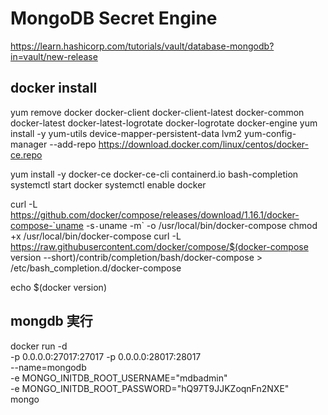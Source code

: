 # MongoDB Secret Engine  
https://learn.hashicorp.com/tutorials/vault/database-mongodb?in=vault/new-release


## docker install 
yum remove docker docker-client docker-client-latest docker-common docker-latest docker-latest-logrotate docker-logrotate docker-engine
yum install -y yum-utils device-mapper-persistent-data lvm2
yum-config-manager --add-repo https://download.docker.com/linux/centos/docker-ce.repo

yum install -y docker-ce docker-ce-cli containerd.io bash-completion
systemctl start docker
systemctl enable docker

curl -L https://github.com/docker/compose/releases/download/1.16.1/docker-compose-`uname -s`-`uname -m` -o /usr/local/bin/docker-compose
chmod +x /usr/local/bin/docker-compose
curl -L https://raw.githubusercontent.com/docker/compose/$(docker-compose version --short)/contrib/completion/bash/docker-compose > /etc/bash_completion.d/docker-compose

echo $(docker version)

## mongdb 実行

docker run -d \
    -p 0.0.0.0:27017:27017 -p 0.0.0.0:28017:28017 \
    --name=mongodb \
    -e MONGO_INITDB_ROOT_USERNAME="mdbadmin" \
    -e MONGO_INITDB_ROOT_PASSWORD="hQ97T9JJKZoqnFn2NXE" \
    mongo






